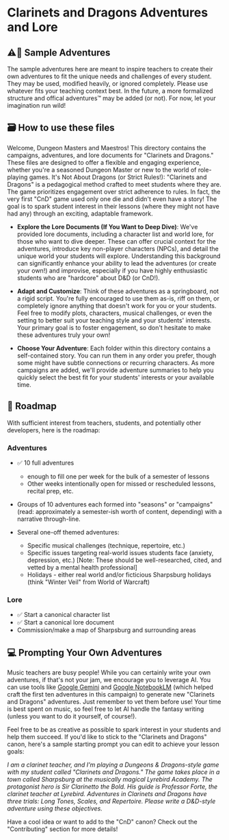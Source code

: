 # Clarinets and Dragons Adventures and Lore

## ⚠️🚧 Sample Adventures
The sample adventures here are meant to inspire teachers to create their own adventures to fit the unique needs and challenges of every student. They may be used, modified heavily, or ignored completely. Please use whatever fits your teaching context best. In the future, a more formalized structure and offical adventures™ may be added (or not). For now, let your imagination run wild!

## :card_file_box: How to use these files
Welcome, Dungeon Masters and Maestros! This directory contains the campaigns, adventures, and lore documents for "Clarinets and Dragons." These files are designed to offer a flexible and engaging experience, whether you're a seasoned Dungeon Master or new to the world of role-playing games.
It's Not About Dragons (or Strict Rules!): "Clarinets and Dragons" is a pedagogical method crafted to meet students where they are. The game prioritizes engagement over strict adherence to rules. In fact, the very first "CnD" game used only one die and didn't even have a story! The goal is to spark student interest in their lessons (where they might not have had any) through an exciting, adaptable framework.


* **Explore the Lore Documents (If You Want to Deep Dive)**: We've provided lore documents, including a character list and world lore, for those who want to dive deeper. These can offer crucial context for the adventures, introduce key non-player characters (NPCs), and detail the unique world your students will explore. Understanding this background can significantly enhance your ability to lead the adventures (or create your own!)  and improvise, especially if you have highly enthusiastic students who are "hardcore" about D&D (or CnD!).


* **Adapt and Customize**: Think of these adventures as a springboard, not a rigid script. You're fully encouraged to use them as-is, riff on them, or completely ignore anything that doesn't work for you or your students. Feel free to modify plots, characters, musical challenges, or even the setting to better suit your teaching style and your students' interests. Your primary goal is to foster engagement, so don't hesitate to make these adventures truly your own!


* **Choose Your Adventure**: Each folder within this directory contains a self-contained story. You can run them in any order you prefer, though some might have subtle connections or recurring characters. As more campaigns are added, we'll provide adventure summaries to help you quickly select the best fit for your students' interests or your available time.

##  :round_pushpin: Roadmap
With sufficient interest from teachers, students, and potentially other developers, here is the roadmap: 

### **Adventures**
- ✅ 10 full adventures 
    - enough to fill one per week for the bulk of a semester of lessons
    - Other weeks intentionally open for missed or rescheduled lessons, recital prep, etc. 

- Groups of 10 adventures each formed into "seasons" or "campaigns" (read: approximately a semester-ish worth of content, depending) with a narrative through-line.

- Several one-off themed adventures:
    - Specific musical challenges (technique, repertoire, etc.)
    - Specific issues targeting real-world issues students face (anxiety, depression, etc.) [Note: These should be well-researched, cited, and vetted by a mental health professional]
    - Holidays - either real world and/or ficticious Sharpsburg holidays (think "Winter Veil" from World of Warcraft)

### Lore
- ✅ Start a canonical character list
- ✅ Start a canonical lore document
- Commission/make a map of Sharpsburg and surrounding areas

## 💻 Prompting Your Own Adventures

Music teachers are busy people! While you can certainly write your own adventures, if that's not your jam, we encourage you to leverage AI. You can use tools like [Google Gemini](https://gemini.google.com) and [Google NotebookLM](https://notebooklm.google.com) (which helped craft the first ten adventures in this campaign) to generate new "Clarinets and Dragons" adventures. Just remember to vet them before use! Your time is best spent on music, so feel free to let AI handle the fantasy writing (unless you want to do it yourself, of course!).

Feel free to be as creative as possible to spark interest in your students and help them succeed. If you'd like to stick to the "Clarinets and Dragons" canon, here's a sample starting prompt you can edit to achieve your lesson goals:

*I am a clarinet teacher, and I'm playing a Dungeons & Dragons-style game with my student called "Clarinets and Dragons." The game takes place in a town called Sharpsburg at the musically magical Lyrebird Academy. The protagonist hero is Sir Clarinetto the Bold. His guide is Professor Forte, the clarinet teacher at Lyrebird. Adventures in Clarinets and Dragons have three trials: Long Tones, Scales, and Repertoire. Please write a D&D-style adventure using these objectives.*

Have a cool idea or want to add to the "CnD" canon? Check out the "Contributing" section for more details!

